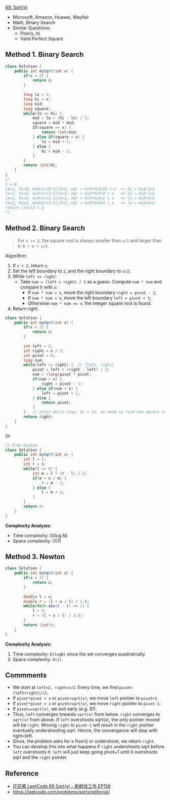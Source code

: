[69. Sqrt(x)](https://leetcode.com/problems/sqrtx/)

* Microsoft, Amazon, Huawei, Wayfair
* Math, Binary Search
* Similar Questions:
    * Pow(x, n)
    * Valid Perfect Square
    
    
## Method 1. Binary Search
```java
class Solution {
    public int mySqrt(int x) {
        if(x < 2) {
            return x;
        }
        
        long lo = 1;
        long hi = x;
        long mid;
        long square;
        while(lo <= hi) {
            mid = lo + (hi - lo) / 2;
            square = mid * mid;
            if(square == x) {
                return (int)mid;
            } else if(square < x) {
                lo = mid + 1;
            } else {
                hi = mid - 1;
            }
        }
        return (int)hi;
    }
}
/*
x = 8
lo=1, hi=8; mid=1+(8-1)/2=4, sqr = mid*mid=16 > x  => hi = mid-1=3
lo=1, hi=3; mid=1+(3-1)/2=3, sqr = mid*mid=9 > x   => hi = mid-1=2
lo=1, hi=2, mid=1+(2-1)/2=1, sqr = mid*mid=1 < x   => lo = mid+1=2
lo=2, hi=2, mid=2+(2-2)/2=2, sqr = mid*mid=4 < x   => lo = mid+1=3
return (int)2 = 2
*/
```


## Method 2. Binary Search
> For `x >= 2`, the square root is always smaller than `x/2` and larger than `0`: `0 < a < x/2`.

Algorithm:
1. If `x < 2`, return `x`;
2. Set the left boundary to `2`, and the right boundary to `x/2`;
3. While `left <= right`:
    * Take `num = (left + right) / 2` as a guess. Compute `num * num` and compare it with `x`:
        * If `num * num > x`, move the right boundary `right = pivot - 1`;
        * If `num * num < x`, move the left boundary `left = pivot + 1`;
        * Otherwise `num * num == x`, the integer square root is found.
4. Return right.
```java 
class Solution {
    public int mySqrt(int x) {
        if(x < 2) {
            return x;
        }
        
        int left = 2;
        int right = x / 2;
        int pivot = 0;
        long num;
        while(left <= right) {  // [left, right]
            pivot = left + (right - left) / 2;
            num = (long)pivot * pivot;
            if(num > x) {
                right = pivot - 1;
            } else if(num < x) {
                left = pivot + 1;
            } else {
                return pivot;
            }
        }   // after while-loop, hi < lo, we need to find the square root of `x` rounded down to the nearest integer
        return right;
    }
}
```

Or 
```Java
// From Huahua
class Solution {
    public int mySqrt(int x) {
        int l = 1;
        int r = x;
        while(l <= r) {
            int m = l + (r - l) / 2;
            if(m > x / m) {
                r = m - 1;
            } else {
                l = m + 1;
            }
        }
        return r;
    }
}
```

**Complexity Analysis:**
* Time complexity: O(log N)
* Space complexity: O(1)


## Method 3. Newton
```java 
class Solution {
    public int mySqrt(int x) {
        if(x < 2) {
            return x;
        }
        
        double l = x;
        double r = (l + x / l) / 2.0;
        while(Math.abs(r - l) >= 1) {
            l = r;
            r = (l + x / l) / 2.0;
        }
        return (int)r;
    }
}
```

**Complexity Analysis:**
1. Time complexity: `O(logN)` since the set converges quadratically.
2. Space complexity: `O(1)`. 


## Commments
* We start at `left=2, right=x/2`. Every time, we find `pivot=(left+right)//2`.
* If `pivot*pivot < x` or `pivot<sqrt(x)`, we move `left` pointer to `pivot+1`.
* If `pivot*pivot > x` or `pivot>sqrt(x)`, we move `right` pointer to `pivot-1`.
* If `pivot==sqrt(x)`, we exit early (e.g. 81).
* Thus, `left` converges towards `sqrt(x)` from below. `right` converges to `sqrt(x)` from above. 
If `left` overshoots sqrt(x), the only pointer moved will be `right`. Moving `right` to `pivot-1` will result in the `right` pointer eventually undershooting sqrt. Hence, the convergence will stop with right<left.
* Since, the problem asks for a floor() or undershoot, we return `right`.
* You can develop this into what happens if `right` undershoots sqrt before `left` overshoots it: `left` will just keep going pivot+1 until it overshoots sqrt and the `right` pointer.


## Reference
* [花花酱 LeetCode 69 Sqrt(x) - 刷题找工作 EP158](https://www.youtube.com/watch?v=_K4f9I11hYI)
* https://leetcode.com/problems/sqrtx/editorial/